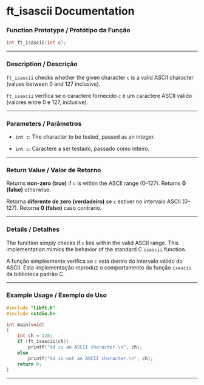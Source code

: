 # ft\_isascii Documentation

### Function Prototype / Protótipo da Função

```c
int ft_isascii(int c);
```

---

### Description / Descrição

`ft_isascii` checks whether the given character `c` is a valid ASCII character (values between 0 and 127 inclusive).

`ft_isascii` verifica se o caractere fornecido `c` é um caractere ASCII válido (valores entre 0 e 127, inclusive).

---

### Parameters / Parâmetros

- `int c`: The character to be tested, passed as an integer.

- `int c`: Caractere a ser testado, passado como inteiro.

---

### Return Value / Valor de Retorno

Returns **non-zero (true)** if `c` is within the ASCII range (0–127).
Returns **0 (false)** otherwise.

Retorna **diferente de zero (verdadeiro)** se `c` estiver no intervalo ASCII (0–127).
Retorna **0 (falso)** caso contrário.

---

### Details / Detalhes

The function simply checks if `c` lies within the valid ASCII range.
This implementation mimics the behavior of the standard C `isascii` function.

A função simplesmente verifica se `c` está dentro do intervalo válido do ASCII.
Esta implementação reproduz o comportamento da função `isascii` da biblioteca padrão C.

---

### Example Usage / Exemplo de Uso

```c
#include "libft.h"
#include <stdio.h>

int main(void)
{
    int ch = 128;
    if (ft_isascii(ch))
        printf("%d is an ASCII character.\n", ch);
    else
        printf("%d is not an ASCII character.\n", ch);
    return 0;
}
```

---
